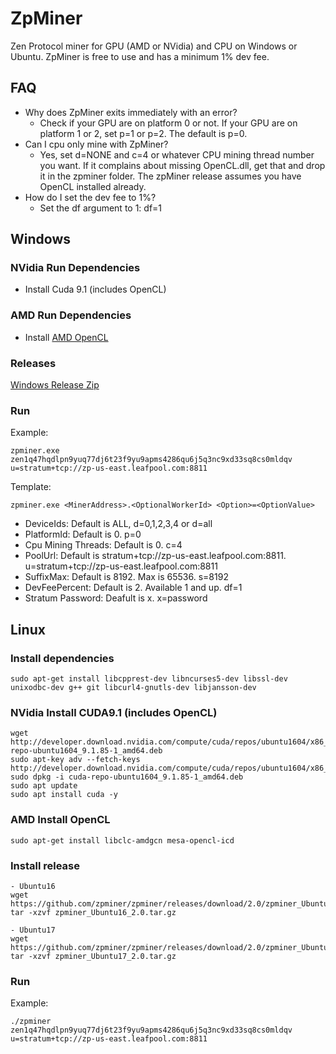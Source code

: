 # ZpMiner
Zen Protocol miner for GPU (AMD or NVidia) and CPU on Windows or Ubuntu. ZpMiner is free to use and has a minimum 1% dev fee.


## FAQ
* Why does ZpMiner exits immediately with an error?
  - Check if your GPU are on platform 0 or not. If your GPU are on platform 1 or 2, set p=1 or p=2. The default is p=0.
* Can I cpu only mine with ZpMiner?
  - Yes, set d=NONE and c=4 or whatever CPU mining thread number you want. If it complains about missing OpenCL.dll, get that and drop it in the zpminer folder. The zpMiner release assumes you have OpenCL installed already.
* How do I set the dev fee to 1%?
  - Set the df argument to 1: df=1


## Windows

### NVidia Run Dependencies
* Install Cuda 9.1 (includes OpenCL)

### AMD Run Dependencies
* Install [AMD OpenCL](https://support.amd.com/en-us/kb-articles/Pages/OpenCL2-Driver.aspx)

### Releases

   [Windows Release Zip](https://github.com/zpminer/zpminer/releases)


### Run

Example:
```
zpminer.exe zen1q47hqdlpn9yuq77dj6t23f9yu9apms4286qu6j5q3nc9xd33sq8cs0mldqv u=stratum+tcp://zp-us-east.leafpool.com:8811
```

Template:
```
zpminer.exe <MinerAddress>.<OptionalWorkerId> <Option>=<OptionValue>
```
* DeviceIds: Default is ALL, d=0,1,2,3,4 or d=all
* PlatformId: Default is 0. p=0
* Cpu Mining Threads: Default is 0. c=4
* PoolUrl: Default is stratum+tcp://zp-us-east.leafpool.com:8811. u=stratum+tcp://zp-us-east.leafpool.com:8811
* SuffixMax: Default is 8192. Max is 65536. s=8192
* DevFeePercent: Default is 2. Available 1 and up. df=1
* Stratum Password: Deafult is x. x=password

## Linux

### Install dependencies

```
sudo apt-get install libcpprest-dev libncurses5-dev libssl-dev unixodbc-dev g++ git libcurl4-gnutls-dev libjansson-dev
```

### NVidia Install CUDA9.1 (includes OpenCL)

```
wget http://developer.download.nvidia.com/compute/cuda/repos/ubuntu1604/x86_64/cuda-repo-ubuntu1604_9.1.85-1_amd64.deb
sudo apt-key adv --fetch-keys http://developer.download.nvidia.com/compute/cuda/repos/ubuntu1604/x86_64/7fa2af80.pub
sudo dpkg -i cuda-repo-ubuntu1604_9.1.85-1_amd64.deb
sudo apt update
sudo apt install cuda -y
```

### AMD Install OpenCL
```
sudo apt-get install libclc-amdgcn mesa-opencl-icd
```

### Install release

```
- Ubuntu16
wget https://github.com/zpminer/zpminer/releases/download/2.0/zpminer_Ubuntu16_1.7.tar.gz
tar -xzvf zpminer_Ubuntu16_2.0.tar.gz

- Ubuntu17
wget https://github.com/zpminer/zpminer/releases/download/2.0/zpminer_Ubuntu16_1.7.tar.gz
tar -xzvf zpminer_Ubuntu17_2.0.tar.gz

```

### Run

Example:
```
./zpminer zen1q47hqdlpn9yuq77dj6t23f9yu9apms4286qu6j5q3nc9xd33sq8cs0mldqv u=stratum+tcp://zp-us-east.leafpool.com:8811
```
